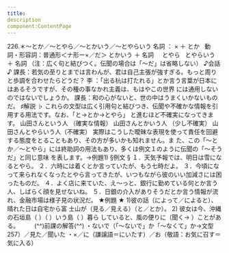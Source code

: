 ```yaml
---
title:
description
component:ContentPage
---
```



226.＊～とか／～とやら／～とかいう／～とやらいう
名詞 ： × ＋ とか  
動詞・形容詞：普通形＜ナ形ー×／だ＞ とかいう ＋ 名詞
    とやら  
とやらいう ＋ 名詞
（注：広く句と結びつく。伝聞の場合は「～だ」は省略しない）
♪会話 ♪
課長：若気の至りとまでは言わんが、君は自己主張が強すぎる。もっと周りと歩調を合わせたらどうだ？
李 ：「出る杭は打たれる」とか言う言葉が日本にはあるそうですが、その種の事なかれ主義は、もはやこの世界 には通用しないのではないでしょうか。
課長：和の心がないと、世の中はうまくいかないものだ。
♯解説 ♭
これらの文型は広く引用句と結びつき、伝聞や不確かな情報を引用する用法です。なお、「と→とか→とやら」 と進むほど不確実になってきます。
山田さんという人 （確実な情報） 山田さんとかいう人 （少し不確実） 山田さんとやらいう人（不確実）
実際はこうした曖昧な表現を使って責任を回避する態度をとることもあり、その方が多いかも知れません。ま た、この「～とか／～とやら」には終助詞の用法もあり、多くは例文１のように伝聞の「～そうだ」と同じ意味 を表します。→例題1)
§例文 §
１．天気予報では、明日は雪になるとやら。
２．六時には着くとか言っていたが、もう七時だよ。
３．今頃になって来られなくなったとやら言ってきたが、いつもながら彼のいい加減さには困ったものだ。
４．よく店に来ていた、え～っと、銀行に勤めている何とか言う人、しばらく顔を見せないね。
５．日銀の介入がありそうだとか言う情報が流れ、金融市場は様子見の状況だ。
★例題 ★
1)彼の話（によって／によると）、晴れた日は自宅から富 士山が（見る／見える）（と／とか）。
2) 彼女は今、沖縄の石垣島（ ）（ ）いう島（ ）暮ら していると、風の便りに（聞く→ ）ことがあ
る。        
(^^)前課の解答(^^)
・ないで（「～ないで」か「～なくて」か→文型257）／見た／聞いた
・×／に（謙譲語＝にいたす）／お（敬語：お気に召す＝気に入る）
